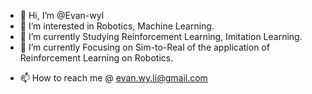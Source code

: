- 👋 Hi, I’m @Evan-wyl
- 👀 I’m interested in Robotics, Machine Learning.
- 🌱 I’m currently Studying Reinforcement Learning, Imitation Learning.
- 🌱 I’m currently Focusing on Sim-to-Real of the application of Reinforcement Learning on Robotics.
<!-- - 💞️ I’m looking to collaborate on ... -->
- 📫 How to reach me @ evan.wy.li@gmail.com

<!---
Evan-wyl/Evan-wyl is a ✨ special ✨ repository because its `README.md` (this file) appears on your GitHub profile.
You can click the Preview link to take a look at your changes.
--->
